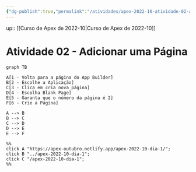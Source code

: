 ```yaml
---
{"dg-publish":true,"permalink":"/atividades/apex-2022-10-atividade-02-adicionar-pagina/","dgHomeLink":true,"dgPassFrontmatter":false}
---
```


up:: [[Curso de Apex de 2022-10|Curso de Apex de 2022-10]]

# Atividade 02 - Adicionar uma Página

```mermaid
graph TB

A[1 - Volta para a página do App Builder]
B[2 - Escolhe a Aplicação]
C[3 - Clica em cria nova página]
D[4 - Escolha Blank Page]
E[5 - Garanta que o número da página é 2]
F[6 - Crie a Página]

A --> B
B --> C
C --> D
D --> E
E --> F

%%
click A "https://apex-outubro.netlify.app/apex-2022-10-dia-1/";
click B "../apex-2022-10-dia-1";
click C "/apex-2022-10-dia-1";
%%
```
